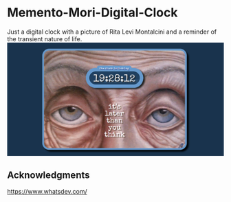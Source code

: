 # Memento-Mori-Digital-Clock
Just a digital clock with a picture of Rita Levi Montalcini and a reminder of the transient nature of life.
<img src="screenshot.png" alt="the screenshot">
## Acknowledgments
https://www.whatsdev.com/
